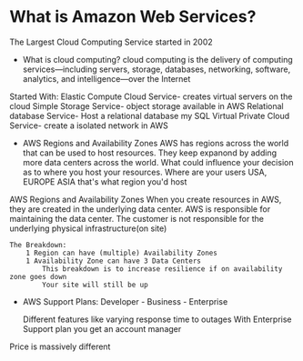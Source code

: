  # What is Amazon Web Services?
   The Largest Cloud Computing Service started in 2002

 * What is cloud computing?
  cloud computing is the delivery of computing services—including servers, storage, databases, networking, software, analytics, and intelligence—over the Internet 

Started With:
   Elastic Compute Cloud Service- creates virtual servers on the cloud
   Simple Storage Service- object storage available in AWS
   Relational database Service- Host a relational database my SQL
   Virtual Private Cloud Service- create a isolated network in AWS
 
* AWS Regions and Availability Zones
AWS has regions across the world that can be used to host resources.
     	They keep expanond by adding more data centers across the world.
     	What could influence your decision as to where you host your resources.
     	Where are your users USA, EUROPE ASIA that's what region you'd host
    
AWS Regions and Availability Zones
       When you create resources in AWS, they are created in the underlying data center.
       AWS is responsible for maintaining the data center.
       The customer is not responsible for the underlying physical infrastructure(on site)
	
	The Breakdown:
		1 Region can have (multiple) Availability Zones 
		1 Availability Zone can have 3 Data Centers 
			This breakdown is to increase resilience if on availability zone goes down 
			Your site will still be up

* AWS Support Plans: Developer -  Business  - Enterprise

	Different features like varying response time to outages
	With Enterprise Support plan you get an account manager
	
Price is massively different 



